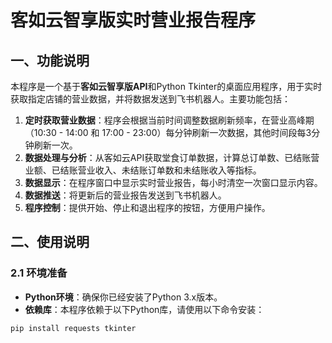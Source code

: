 # 客如云智享版实时营业报告程序

## 一、功能说明

本程序是一个基于**客如云智享版API**和Python Tkinter的桌面应用程序，用于实时获取指定店铺的营业数据，并将数据发送到飞书机器人。主要功能包括：
1. **定时获取营业数据**：程序会根据当前时间调整数据刷新频率，在营业高峰期（10:30 - 14:00 和 17:00 - 23:00）每分钟刷新一次数据，其他时间段每3分钟刷新一次。
2. **数据处理与分析**：从客如云API获取堂食订单数据，计算总订单数、已结账营业额、已结账营业收入、未结账订单数和未结账收入等指标。
3. **数据显示**：在程序窗口中显示实时营业报告，每小时清空一次窗口显示内容。
4. **数据推送**：将更新后的营业报告发送到飞书机器人。
5. **程序控制**：提供开始、停止和退出程序的按钮，方便用户操作。

## 二、使用说明

### 2.1 环境准备
- **Python环境**：确保你已经安装了Python 3.x版本。
- **依赖库**：本程序依赖于以下Python库，请使用以下命令安装：
```bash
pip install requests tkinter
